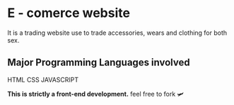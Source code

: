 # E - comerce website
It is a trading website use to trade accessories, wears and clothing for both sex.


Major Programming Languages involved
---
HTML
CSS
JAVASCRIPT

**This is strictly a front-end development.** 
feel free to fork 🛩️
